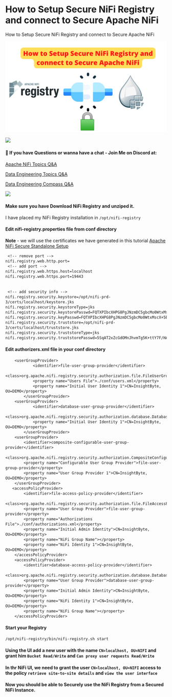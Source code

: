 # How to Setup Secure NiFi Registry and connect to Secure Apache NiFi


How to Setup Secure NiFi Registry and connect to Secure Apache NiFi

![How to Setup Secure NiFi Registry and connect to Secure Apache NiFi](assets/secure-Registry.png)

![](https://i.imgur.com/waxVImv.png)
#### 💬 If you have Questions or wanna have a chat - Join Me on Discord at:
[Apache NiFi Topics Q&A](https://discord.gg/qymAvnZqmQ)

[Data Engineering Topics Q&A](https://discord.gg/YykpUT5Wt2)

[Data Engineering  Compass Q&A](https://discord.gg/XR3JqUrA74)

![](https://i.imgur.com/waxVImv.png)

#### Make sure you have Download NiFi Registry and unziped it. 
 I have placed my NiFi Registry installation in `/opt/nifi-registry`


#### Edit nifi-registry.properties file from conf directory 
**Note** - we will use the certificates we have generated in this tutorial [Apache NiFi Secure Standalone Setup](https://github.com/InsightByte/ApacheNifi/tree/main/NiFi-Secured-Single-Instance)
```
 <!-- remove port -->
nifi.registry.web.http.port=
 <!-- add port -->
nifi.registry.web.https.host=localhost
nifi.registry.web.https.port=19443


 <!-- add security info -->
nifi.registry.security.keystore=/opt/nifi-prd-3/certs/localhost/keystore.jks
nifi.registry.security.keystoreType=jks
nifi.registry.security.keystorePasswd=FQTXPIbcXHPG8PgJNzmDC5gbcMo0WtxMscX+5B1adUY
nifi.registry.security.keyPasswd=FQTXPIbcXHPG8PgJNzmDC5gbcMo0WtxMscX+5B1adUY
nifi.registry.security.truststore=/opt/nifi-prd-3/certs/localhost/truststore.jks
nifi.registry.security.truststoreType=jks
nifi.registry.security.truststorePasswd=5SqAT2xZcGdOMnJhvmTg5K+ttY7F/HA2XCpO+rJzaTo
```

#### Edit authorizers.xml file in your conf directory
```
    <userGroupProvider>
            <identifier>file-user-group-provider</identifier>
            <class>org.apache.nifi.registry.security.authorization.file.FileUserGroupProvider</class>
            <property name="Users File">./conf/users.xml</property>
            <property name="Initial User Identity 1">CN=InsightByte, OU=DEMO</property>
        </userGroupProvider>
    <userGroupProvider>
            <identifier>database-user-group-provider</identifier>
            <class>org.apache.nifi.registry.security.authorization.database.DatabaseUserGroupProvider</class>
            <property name="Initial User Identity 1">CN=InsightByte, OU=DEMO</property>
        </userGroupProvider>
    <userGroupProvider>
        <identifier>composite-configurable-user-group-provider</identifier>
        <class>org.apache.nifi.registry.security.authorization.CompositeConfigurableUserGroupProvider</class>
        <property name="Configurable User Group Provider">file-user-group-provider</property>
        <property name="User Group Provider 1">CN=InsightByte, OU=DEMO</property>
    </userGroupProvider>
   <accessPolicyProvider>
        <identifier>file-access-policy-provider</identifier>
        <class>org.apache.nifi.registry.security.authorization.file.FileAccessPolicyProvider</class>
        <property name="User Group Provider">file-user-group-provider</property>
        <property name="Authorizations File">./conf/authorizations.xml</property>
        <property name="Initial Admin Identity">CN=InsightByte, OU=DEMO</property>
        <property name="NiFi Group Name"></property>
        <property name="NiFi Identity 1">CN=InsightByte, OU=DEMO</property>
    </accessPolicyProvider>
    <accessPolicyProvider>
        <identifier>database-access-policy-provider</identifier>
        <class>org.apache.nifi.registry.security.authorization.database.DatabaseAccessPolicyProvider</class>
        <property name="User Group Provider">database-user-group-provider</property>
        <property name="Initial Admin Identity">CN=InsightByte, OU=DEMO</property>
        <property name="NiFi Identity 1">CN=InsightByte, OU=DEMO</property>
        <property name="NiFi Group Name"></property>
    </accessPolicyProvider>
```

#### Start your Registry 
```
/opt/nifi-registry/bin/nifi-registry.sh start
```


#### Using the UI add a new user with the name `CN=localhost, OU=NIFI` and grant him `Bucket Read/Write` and `Can proxy user requests Read/Write`


#### In thr NiFi UI, we need to grant the user `CN=localhost, OU=NIFI` access to the policy `retrieve site-to-site details` and `view the user interface`


#### Now you should be able to Securely use the NiFi Registry from a Secured NiFi Instance.
